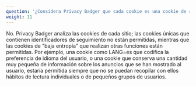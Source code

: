 ```yaml
---
question: '¿Considera Privacy Badger que cada cookie es una cookie de rastreo?'
weight: 11
---
```


No. Privacy Badger analiza las cookies de cada sitio; las cookies únicas que contienen identificadores de seguimiento no están permitidas, mientras que las cookies de "baja entropía" que realizan otras funciones están permitidas. Por ejemplo, una cookie como LANG=es que codifica la preferencia de idioma del usuario, o una cookie que conserva una cantidad muy pequeña de información sobre los anuncios que se han mostrado al usuario, estaría permitida siempre que no se puedan recopilar con ellos hábitos de lectura individuales o de pequeños grupos de usuarios.
